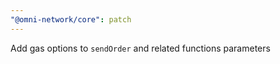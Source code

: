 ```yaml
---
"@omni-network/core": patch
---
```


Add gas options to `sendOrder` and related functions parameters
